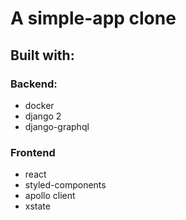 # A simple-app clone
## Built with:
### Backend:
* docker
* django 2
* django-graphql

### Frontend
* react
* styled-components
* apollo client
* xstate
